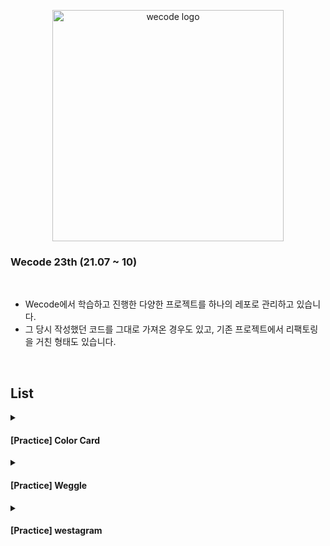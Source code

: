 <p align="center">
<img width="370" alt="wecode logo" src="https://github.com/sstaar91/Wecode/assets/78401083/71de9c37-45ed-4d08-a5f8-bc6d493e4f07">
</p>

<h3>Wecode 23th (21.07 ~ 10)</h3> <br/>

- Wecode에서 학습하고 진행한 다양한 프로젝트를 하나의 레포로 관리하고 있습니다.
- 그 당시 작성했던 코드를 그대로 가져온 경우도 있고, 기존 프로젝트에서 리팩토링을 거친 형태도 있습니다.
<br/>

## List

<details>
  <summary>
    <h4> [Practice] Color Card </h4>
  </summary>
  
![color card](https://github.com/sstaar91/Wecode/assets/78401083/7a8b0c69-9b21-44d7-b46c-98fa112056a3)
</details>

<details>
  <summary>
    <h4> [Practice] Weggle </h4>
  </summary>
  
![weggle](https://github.com/sstaar91/Wecode/assets/78401083/437fac0c-e637-4eaa-89f5-5af1779f386e)
</details>

<details>
  <summary>
    <h4> [Practice] westagram </h4>
  </summary>
  
![westagram](https://github.com/sstaar91/Wecode/assets/78401083/de063182-d649-4737-a845-33ca020692d5)

- 추가 참고 링크 : [기존 westagram을 리액트로 전환한 레포](https://github.com/wecode-bootcamp-korea/23-React-Westagram-2/tree/feature/myungsung)
  
</details>


